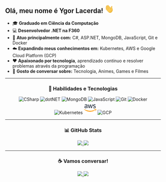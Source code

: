 ## Olá, meu nome é Ygor Lacerda! <img src="https://raw.githubusercontent.com/ABSphreak/ABSphreak/master/gifs/Hi.gif" width="30px">

- 🎓 **Graduado em Ciência da Computação**
- 💻 **Desenvolvedor .NET na F360**
- 🚀 **Atuo principalmente com:** C#, ASP.NET, MongoDB, JavaScript, Git e Docker
- ☁️ **Expandindo meus conhecimentos em:** Kubernetes, AWS e Google Cloud Platform (GCP)
- ❤️ **Apaixonado por tecnologia**, aprendizado contínuo e resolver problemas através da programação
- 💬 **Gosto de conversar sobre:** Tecnologia, Animes, Games e Filmes

---

<div align="center">

### 🚀 **Habilidades e Tecnologias**

<img alt="CSharp" title="CSharp" src="https://cdn.jsdelivr.net/gh/devicons/devicon/icons/csharp/csharp-original.svg" width="40" height="40"/>
<img alt="dotNET" title=".NET" src="https://user-images.githubusercontent.com/62801405/129458533-33209443-dffa-42aa-b5d1-b29456f1cd4c.png" width="40" height="40"/>
<img alt="MongoDB" title="MongoDB" src="https://cdn.jsdelivr.net/gh/devicons/devicon/icons/mongodb/mongodb-original.svg" width="40" height="40"/>
<img alt="JavaScript" title="JavaScript" src="https://cdn.jsdelivr.net/gh/devicons/devicon/icons/javascript/javascript-original.svg" width="40" height="40"/>
<img alt="Git" title="Git" src="https://cdn.jsdelivr.net/gh/devicons/devicon/icons/git/git-original.svg" width="40" height="40"/>
<img alt="Docker" title="Docker" src="https://cdn.jsdelivr.net/gh/devicons/devicon/icons/docker/docker-original.svg" width="40" height="40"/>
<img alt="Kubernetes" title="Kubernetes" src="https://cdn.jsdelivr.net/gh/devicons/devicon/icons/kubernetes/kubernetes-plain.svg" width="40" height="40"/>
<img alt="AWS" title="AWS" src="https://raw.githubusercontent.com/devicons/devicon/master/icons/amazonwebservices/amazonwebservices-original-wordmark.svg" width="40" height="40"/>
<img alt="GCP" title="GCP" src="https://cdn.jsdelivr.net/gh/devicons/devicon/icons/googlecloud/googlecloud-original.svg" width="40" height="40"/>

</div>

---

<div align="center">

### 📊 **GitHub Stats**

<a href="https://github.com/ylacerda100">
  <img height="180em" src="https://github-readme-stats.vercel.app/api?username=ylacerda100&show_icons=true&theme=midnight-purple&include_all_commits=true&count_private=true"/>
  <img height="180em" src="https://github-readme-stats.vercel.app/api/top-langs/?username=ylacerda100&layout=compact&langs_count=7&theme=midnight-purple"/>
</a>

</div>

---

<div align="center">

### ☕ **Vamos conversar!**

<a href="https://www.linkedin.com/in/ygorlacerda/" target="_blank">
<img src="https://img.shields.io/badge/LinkedIn-0077B5?style=for-the-badge&logo=linkedin&logoColor=white" width="120">
</a>

<a href="mailto:ylacerda100@gmail.com?subject=Hello" target="_blank">
<img src="https://img.shields.io/badge/Gmail-D14836?style=for-the-badge&logo=gmail&logoColor=white" width="120">
</a>

</div>
